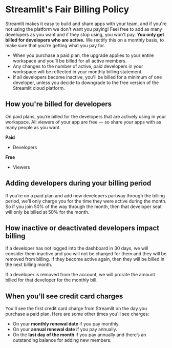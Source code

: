 <!-- ---
title: Fair Billing Policy
slug: /streamlit-cloud/enterprise/billing
--- -->

# Streamlit's Fair Billing Policy

Streamlit makes it easy to build and share apps with your team, and if you're not using the platform we don't want you paying! Feel free to add as many developers as you want and if they stop using, you won't pay. **You only get billed for developers who are active.** We rectify this on a monthly basis, to make sure that you're getting what you pay for.

- When you purchase a paid plan, the upgrade applies to your entire workspace and you’ll be billed for all active members.
- Any changes to the number of active, paid developers in your workspace will be reflected in your monthly billing statement.
- If all developers become inactive, you'll be billed for a minimum of one developer, unless you decide to downgrade to the free version of the Streamlit cloud platform.

## **How you're billed for developers**

On paid plans, you’re billed for the developers that are actively using in your workspace. All viewers of your app are free — so share your apps with as many people as you want.

**Paid**

- Developers

**Free**

- Viewers

## Adding developers during your billing period

If you’re on a paid plan and add new developers partway through the billing period, we’ll only charge you for the time they were active during the month. So if you join 50% of the way through the month, then that developer seat will only be billed at 50% for the month.

## How inactive or deactivated developers impact billing

If a developer has not logged into the dashboard in 30 days, we will consider them inactive and you will not be charged for them and they will be removed from billing. If they become active again, then they will be billed in the next billing month.

If a developer is removed from the account, we will prorate the amount billed for that developer for the monthly bill.

## **When you'll see credit card charges**

You'll see the first credit card charge from Streamlit on the day you purchase a paid plan. Here are some other times you'll see charges:

- On your **monthly renewal date** if you pay monthly.
- On your **annual renewal date** if you pay annually.
- On the **last day of the month** if you pay annually and there’s an outstanding balance for adding new members.
